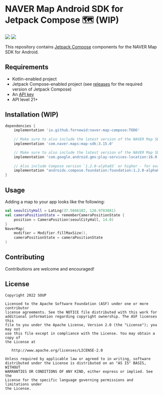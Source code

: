 # NAVER Map Android SDK for Jetpack Compose 🗺 (WIP)

<a href="https://opensource.org/licenses/Apache-2.0"><img src="https://img.shields.io/badge/License-Apache%202.0-blue.svg"/></a>
<a href='https://developer.android.com'><img src='http://img.shields.io/badge/platform-android-green.svg'/></a>

This repository contains [Jetpack Compose](compose) components for the NAVER Map SDK for Android.

## Requirements
* Kotlin-enabled project
* Jetpack Compose-enabled project (see [releases](https://github.com/fornewid/naver-map-compose/releases) for the required version of Jetpack Compose)
* An [API key][api-key]
* API level 21+

## Installation (WIP)

```groovy
dependencies {
    implementation 'io.github.fornewid:naver-map-compose:TODO'
    
    // Make sure to also include the latest version of the NAVER Map SDK for Android 
    implementation 'com.naver.maps:map-sdk:3.15.0'

    // Make sure to also include the latest version of the NAVER Map SDK for Android
    implementation 'com.google.android.gms:play-services-location:16.0.0'
    
    // Also include Compose version `1.2.0-alpha03` or higher - for example:
    implementation "androidx.compose.foundation:foundation:1.2.0-alpha03"
}
```

## Usage

Adding a map to your app looks like the following:

```kotlin
val seoulCityHall = LatLng(37.5666102, 126.9783881)
val cameraPositionState = rememberCameraPositionState {
    position = CameraPosition(seoulCityHall, 14.0)
}
NaverMap(
    modifier = Modifier.fillMaxSize(),
    cameraPositionState = cameraPositionState
)
```

## Contributing

Contributions are welcome and encouraged!

## License

```
Copyright 2022 SOUP

Licensed to the Apache Software Foundation (ASF) under one or more contributor
license agreements. See the NOTICE file distributed with this work for
additional information regarding copyright ownership. The ASF licenses this
file to you under the Apache License, Version 2.0 (the "License"); you may not
use this file except in compliance with the License. You may obtain a copy of
the License at

   http://www.apache.org/licenses/LICENSE-2.0

Unless required by applicable law or agreed to in writing, software
distributed under the License is distributed on an "AS IS" BASIS, WITHOUT
WARRANTIES OR CONDITIONS OF ANY KIND, either express or implied. See the
License for the specific language governing permissions and limitations under
the License.
```

[compose]: https://developer.android.com/jetpack/compose
[api-key]: https://navermaps.github.io/android-map-sdk/guide-ko/1.html
